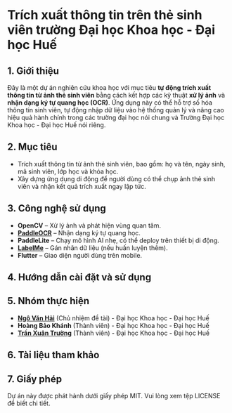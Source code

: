 # Trích xuất thông tin trên thẻ sinh viên trường Đại học Khoa học - Đại học Huế

## 1. Giới thiệu

Đây là một dự án nghiên cứu khoa học với mục tiêu **tự động trích xuất thông tin từ ảnh thẻ sinh viên** bằng cách kết hợp các kỹ thuật **xử lý ảnh** và **nhận dạng ký tự quang học (OCR)**. Ứng dụng này có thể hỗ trợ số hóa thông tin sinh viên, tự động nhập dữ liệu vào hệ thống quản lý và nâng cao hiệu quả hành chính trong các trường đại học nói chung và Trường Đại học Khoa học - Đại học Huế nói riêng.

## 2. Mục tiêu

- Trích xuất thông tin từ ảnh thẻ sinh viên, bao gồm: họ và tên, ngày sinh, mã sinh viên, lớp học và khóa học.
- Xây dựng ứng dụng di động để người dùng có thể chụp ảnh thẻ sinh viên và nhận kết quả trích xuất ngay lập tức.

## 3. Công nghệ sử dụng

- **OpenCV** – Xử lý ảnh và phát hiện vùng quan tâm.
- **[PaddleOCR](https://github.com/PaddlePaddle/PaddleOCR)** – Nhận dạng ký tự quang học.
- **PaddleLite** – Chạy mô hình AI nhẹ, có thể deploy trên thiết bị di động.
- **[LabelMe](https://github.com/wkentaro/labelme)** – Gán nhãn dữ liệu (nếu huấn luyện thêm).
- **Flutter** – Giao diện người dùng trên mobile.

## 4. Hướng dẫn cài đặt và sử dụng

## 5. Nhóm thực hiện
- **[Ngô Văn Hải](https://github.com/VHSkillPro)** (Chủ nhiệm đề tài) - Đại học Khoa học - Đại học Huế
- **Hoàng Bảo Khánh** (Thành viên) - Đại học Khoa học - Đại học Huế
- **[Trần Xuân Trường](https://github.com/XTSoft2004)** (Thành viên) - Đại học Khoa học - Đại học Huế

## 6. Tài liệu tham khảo


## 7. Giấy phép
Dự án này được phát hành dưới giấy phép MIT. Vui lòng xem tệp LICENSE để biết chi tiết.
